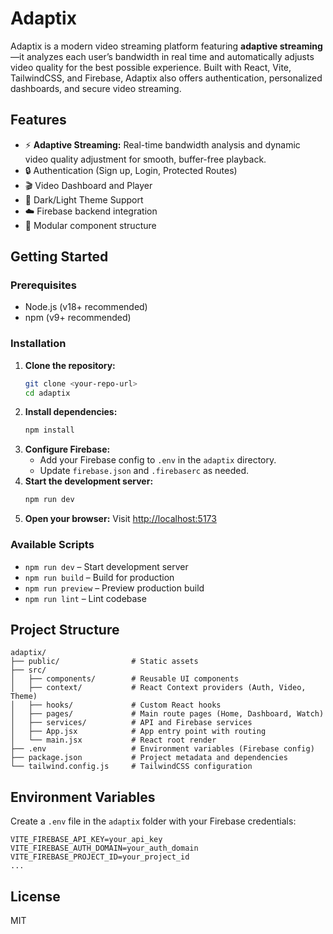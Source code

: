 # Adaptix

Adaptix is a modern video streaming platform featuring **adaptive streaming**—it analyzes each user’s bandwidth in real time and automatically adjusts video quality for the best possible experience. Built with React, Vite, TailwindCSS, and Firebase, Adaptix also offers authentication, personalized dashboards, and secure video streaming.

## Features

- ⚡ **Adaptive Streaming:** Real-time bandwidth analysis and dynamic video quality adjustment for smooth, buffer-free playback.
- 🔒 Authentication (Sign up, Login, Protected Routes)
- 🎬 Video Dashboard and Player
- 🎨 Dark/Light Theme Support
- ☁️ Firebase backend integration
- 🧩 Modular component structure

## Getting Started

### Prerequisites

- Node.js (v18+ recommended)
- npm (v9+ recommended)

### Installation

1. **Clone the repository:**
   ```bash
   git clone <your-repo-url>
   cd adaptix
   ```
2. **Install dependencies:**
   ```bash
   npm install
   ```
3. **Configure Firebase:**
   - Add your Firebase config to `.env` in the `adaptix` directory.
   - Update `firebase.json` and `.firebaserc` as needed.
4. **Start the development server:**
   ```bash
   npm run dev
   ```
5. **Open your browser:**
   Visit [http://localhost:5173](http://localhost:5173)

### Available Scripts

- `npm run dev` – Start development server
- `npm run build` – Build for production
- `npm run preview` – Preview production build
- `npm run lint` – Lint codebase

## Project Structure

```
adaptix/
├── public/                # Static assets
├── src/
│   ├── components/        # Reusable UI components
│   ├── context/           # React Context providers (Auth, Video, Theme)
│   ├── hooks/             # Custom React hooks
│   ├── pages/             # Main route pages (Home, Dashboard, Watch)
│   ├── services/          # API and Firebase services
│   ├── App.jsx            # App entry point with routing
│   └── main.jsx           # React root render
├── .env                   # Environment variables (Firebase config)
├── package.json           # Project metadata and dependencies
└── tailwind.config.js     # TailwindCSS configuration
```

## Environment Variables

Create a `.env` file in the `adaptix` folder with your Firebase credentials:

```
VITE_FIREBASE_API_KEY=your_api_key
VITE_FIREBASE_AUTH_DOMAIN=your_auth_domain
VITE_FIREBASE_PROJECT_ID=your_project_id
...
```

## License

MIT
